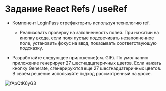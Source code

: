 # Задание React Refs / useRef

- Компонент LoginPass отрефакторить используя технологию ref.
    - Реализовать проверку на заполненность полей. При нажатии на кнопку входа, если поля пустые подсвечивать незаполненное поле, установить фокус на ввод, показывать соответствующую подсказку.

- Разработайте следующее приложение(cм. GIF). По умолчанию приложение генерирует 27 шестнадцатеричных цветов. Если нажать кнопку Generate, сгенерируются еще 27 шестнадцатеричных цветов. В своём решение используйте подход рассмотренный на уроке.

![fApQtK6yG3](https://user-images.githubusercontent.com/103576500/174816232-d25ab001-1906-49df-87d2-eb8c42f70e17.gif)
